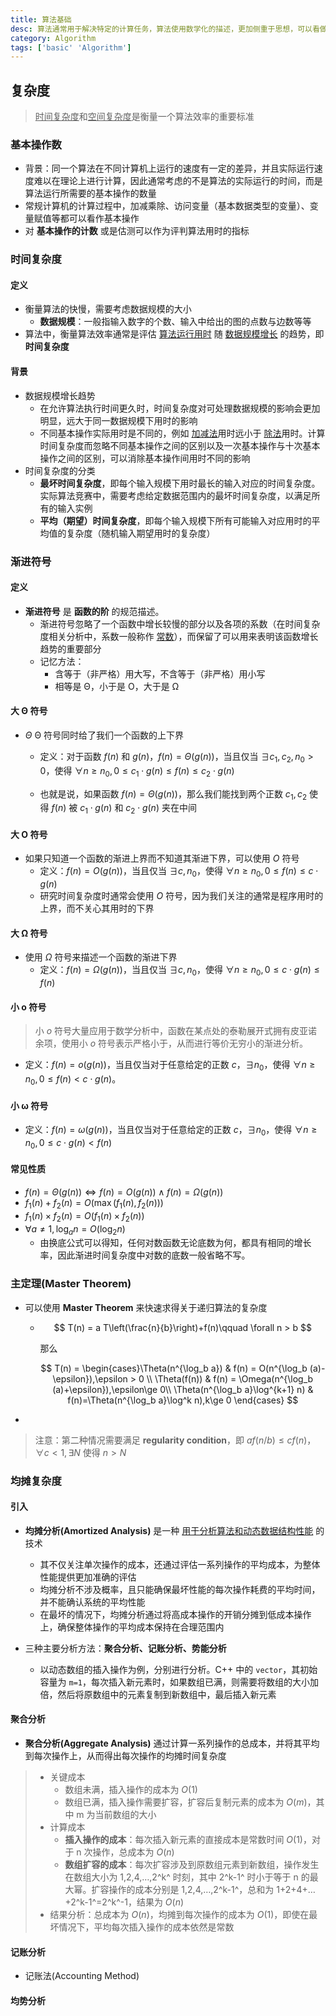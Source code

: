 ```yaml
---
title: 算法基础
desc: 算法通常用于解决特定的计算任务，算法使用数学化的描述，更加侧重于思想，可以看做抽象的程序
category: Algorithm
tags: ['basic' 'Algorithm']
---
```


## 复杂度

> <u>时间复杂度</u>和<u>空间复杂度</u>是衡量一个算法效率的重要标准

### 基本操作数

- 背景：同一个算法在不同计算机上运行的速度有一定的差异，并且实际运行速度难以在理论上进行计算，因此通常考虑的不是算法的实际运行的时间，而是算法运行所需要的基本操作的数量
- 常规计算机的计算过程中，加减乘除、访问变量（基本数据类型的变量）、变量赋值等都可以看作基本操作
- 对 **基本操作的计数** 或是估测可以作为评判算法用时的指标

### 时间复杂度

#### 定义

- 衡量算法的快慢，需要考虑数据规模的大小
  - **数据规模**：一般指输入数字的个数、输入中给出的图的点数与边数等等
- 算法中，衡量算法效率通常是评估 <u>算法运行用时</u> 随 <u>数据规模增长</u> 的趋势，即 **时间复杂度**

#### 背景

- 数据规模增长趋势
  - 在允许算法执行时间更久时，时间复杂度对可处理数据规模的影响会更加明显，远大于同一数据规模下用时的影响
  - 不同基本操作实际用时是不同的，例如 <u>加减法</u>用时远小于 <u>除法</u>用时。计算时间复杂度而忽略不同基本操作之间的区别以及一次基本操作与十次基本操作之间的区别，可以消除基本操作间用时不同的影响
- 时间复杂度的分类
  - **最坏时间复杂度**，即每个输入规模下用时最长的输入对应的时间复杂度。实际算法竞赛中，需要考虑给定数据范围内的最坏时间复杂度，以满足所有的输入实例
  - **平均（期望）时间复杂度**，即每个输入规模下所有可能输入对应用时的平均值的复杂度（随机输入期望用时的复杂度）

### 渐进符号

#### 定义

- **渐进符号** 是 **函数的阶** 的规范描述。
  - 渐进符号忽略了一个函数中增长较慢的部分以及各项的系数（在时间复杂度相关分析中，系数一般称作 <u>常数</u>），而保留了可以用来表明该函数增长趋势的重要部分
  - 记忆方法：
    - 含等于（非严格）用大写，不含等于（非严格）用小写
    - 相等是 Θ，小于是 Ο，大于是 Ω

#### 大 Θ 符号

- $\Theta$ Θ 符号同时给了我们一个函数的上下界

  - 定义：对于函数 $f(n)$ 和 $g(n)$，$f(n)=\Theta(g(n))$，当且仅当 $\exists c_1,c_2,n_0>0$，使得 $\forall n \ge n_0, 0\le c_1\cdot g(n)\le f(n) \le c_2\cdot g(n)$

  - 也就是说，如果函数 $f(n)=\Theta(g(n))$，那么我们能找到两个正数 $c_1, c_2$ 使得 $f(n)$ 被 $c_1\cdot g(n)$ 和 $c_2\cdot g(n)$ 夹在中间

#### 大 O 符号

- 如果只知道一个函数的渐进上界而不知道其渐进下界，可以使用 $O$ 符号
  - 定义：$f(n)=O(g(n))$，当且仅当 $\exists c,n_0$，使得 $\forall n \ge n_0,0\le f(n)\le c\cdot g(n)$
  - 研究时间复杂度时通常会使用 $O$ 符号，因为我们关注的通常是程序用时的上界，而不关心其用时的下界

#### 大 Ω 符号

- 使用 $\Omega$ 符号来描述一个函数的渐进下界
  - 定义：$f(n)=\Omega(g(n))$，当且仅当 $\exists c,n_0$，使得 $\forall n \ge n_0,0\le c\cdot g(n)\le f(n)$

#### 小 o 符号

> 小 $o$ 符号大量应用于数学分析中，函数在某点处的泰勒展开式拥有皮亚诺余项，使用小 $o$ 符号表示严格小于，从而进行等价无穷小的渐进分析。

- 定义：$f(n)=o(g(n))$，当且仅当对于任意给定的正数 $c$，$\exists n_0$，使得 $\forall n \ge n_0,0\le f(n)< c\cdot g(n)$。

#### 小 ω 符号

- 定义：$f(n)=\omega(g(n))$，当且仅当对于任意给定的正数 $c$，$\exists n_0$，使得 $\forall n \ge n_0,0\le c\cdot g(n)< f(n)$

#### 常见性质

-   $f(n) = \Theta(g(n))\iff f(n)=O(g(n))\land f(n)=\Omega(g(n))$
-   $f_1(n) + f_2(n) = O(\max(f_1(n), f_2(n)))$
-   $f_1(n) \times f_2(n) = O(f_1(n) \times f_2(n))$
-   $\forall a \neq 1, \log_a{n} = O(\log_2 n)$
    -   由换底公式可以得知，任何对数函数无论底数为何，都具有相同的增长率，因此渐进时间复杂度中对数的底数一般省略不写。


### 主定理(Master Theorem)

- 可以使用 **Master Theorem** 来快速求得关于递归算法的复杂度

  - $$
    T(n) = a T\left(\frac{n}{b}\right)+f(n)\qquad \forall n > b
    $$

    那么

    $$
    T(n) = \begin{cases}\Theta(n^{\log_b a}) & f(n) = O(n^{\log_b (a)-\epsilon}),\epsilon > 0 \\ \Theta(f(n)) & f(n) = \Omega(n^{\log_b (a)+\epsilon}),\epsilon\ge 0\\ \Theta(n^{\log_b a}\log^{k+1} n) & f(n)=\Theta(n^{\log_b a}\log^k n),k\ge 0 \end{cases}
    $$

- 

> 注意：第二种情况需要满足 **regularity condition**，即 $a f(n/b) \leq c f(n)$， $\forall c<1,\exists N \text{ 使得 } n>N$

### 均摊复杂度

#### 引入

- **均摊分析(Amortized Analysis)** 是一种 <u>用于分析算法和动态数据结构性能</u> 的技术
  - 其不仅关注单次操作的成本，还通过评估一系列操作的平均成本，为整体性能提供更加准确的评估
  - 均摊分析不涉及概率，且只能确保最坏性能的每次操作耗费的平均时间，并不能确认系统的平均性能
  - 在最坏的情况下，均摊分析通过将高成本操作的开销分摊到低成本操作上，确保整体操作的平均成本保持在合理范围内

- 三种主要分析方法：**聚合分析、记账分析、势能分析**
  - 以动态数组的插入操作为例，分别进行分析。C++ 中的 `vector`，其初始容量为 `m=1`，每次插入新元素时，如果数组已满，则需要将数组的大小加倍，然后将原数组中的元素复制到新数组中，最后插入新元素

#### 聚合分析

- **聚合分析(Aggregate Analysis)** 通过计算一系列操作的总成本，并将其平均到每次操作上，从而得出每次操作的均摊时间复杂度

> - 关键成本
>   - 数组未满，插入操作的成本为 $O(1)$
>   - 数组已满，插入操作需要扩容，扩容后复制元素的成本为 $O(m)$，其中 m 为当前数组的大小
> - 计算成本
>   - **插入操作的成本**：每次插入新元素的直接成本是常数时间 $O(1)$，对于 n 次操作，总成本为 $O(n)$
>   - **数组扩容的成本**：每次扩容涉及到原数组元素到新数组，操作发生在数组大小为 1,2,4,…,2^k^ 时刻，其中 2^k-1^ 时小于等于 n 的最大幂。扩容操作的成本分别是 1,2,4,…,2^k-1^，总和为 1+2+4+…+2^k-1^=2^k^-1，结果为 $O(n)$
> - 结果分析：总成本为 $O(n)$，均摊到每次操作的成本为 $O(1)$，即使在最坏情况下，平均每次插入操作的成本依然是常数

#### 记账分析

- 记账法(Accounting Method)

#### 均势分析